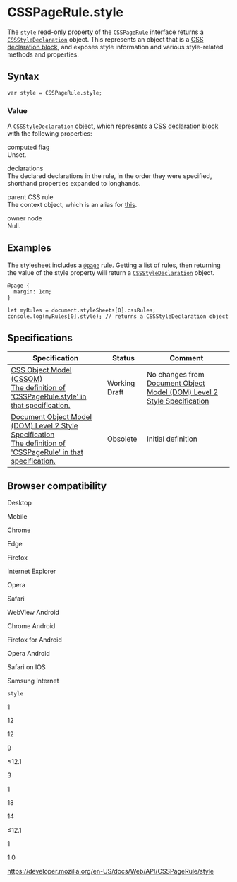 # CSSPageRule.style

The `style` read-only property of the [`CSSPageRule`](../csspagerule) interface returns a [`CSSStyleDeclaration`](../cssstyledeclaration) object. This represents an object that is a [CSS declaration block](../css_object_model/css_declaration_block), and exposes style information and various style-related methods and properties.

## Syntax

    var style = CSSPageRule.style;

### Value

A [`CSSStyleDeclaration`](../cssstyledeclaration) object, which represents a [CSS declaration block](../css_object_model/css_declaration_block) with the following properties:

computed flag  
Unset.

declarations  
The declared declarations in the rule, in the order they were specified, shorthand properties expanded to longhands.

parent CSS rule  
The context object, which is an alias for [this](https://heycam.github.io/webidl/#this).

owner node  
Null.

## Examples

The stylesheet includes a [`@page`](https://developer.mozilla.org/en-US/docs/Web/CSS/@page) rule. Getting a list of rules, then returning the value of the style property will return a [`CSSStyleDeclaration`](../cssstyledeclaration) object.

    @page {
      margin: 1cm;
    }

    let myRules = document.styleSheets[0].cssRules;
    console.log(myRules[0].style); // returns a CSSStyleDeclaration object

## Specifications

<table><thead><tr class="header"><th>Specification</th><th>Status</th><th>Comment</th></tr></thead><tbody><tr class="odd"><td><a href="https://drafts.csswg.org/cssom/#dom-cssstylerule-style">CSS Object Model (CSSOM)<br />
<span class="small">The definition of 'CSSPageRule.style' in that specification.</span></a></td><td><span class="spec-wd">Working Draft</span></td><td>No changes from <a href="https://www.w3.org/TR/DOM-Level-2-Style/">Document Object Model (DOM) Level 2 Style Specification</a></td></tr><tr class="even"><td><a href="https://www.w3.org/TR/DOM-Level-2-Style/css.html#CSS-CSSPageRule">Document Object Model (DOM) Level 2 Style Specification<br />
<span class="small">The definition of 'CSSPageRule' in that specification.</span></a></td><td><span class="spec-obsolete">Obsolete</span></td><td>Initial definition</td></tr></tbody></table>

## Browser compatibility

Desktop

Mobile

Chrome

Edge

Firefox

Internet Explorer

Opera

Safari

WebView Android

Chrome Android

Firefox for Android

Opera Android

Safari on IOS

Samsung Internet

`style`

1

12

12

9

≤12.1

3

1

18

14

≤12.1

1

1.0

<a href="https://developer.mozilla.org/en-US/docs/Web/API/CSSPageRule/style" class="_attribution-link">https://developer.mozilla.org/en-US/docs/Web/API/CSSPageRule/style</a>
